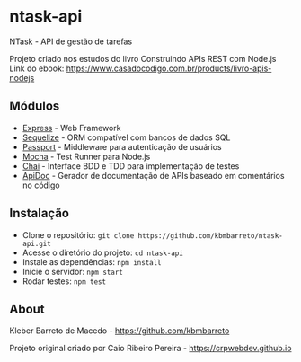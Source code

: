 # ntask-api
NTask - API de gestão de tarefas

Projeto criado nos estudos do livro Construindo APIs REST com Node.js <br>
Link do ebook: https://www.casadocodigo.com.br/products/livro-apis-nodejs

## Módulos

* [Express](https://expressjs.com/) - Web Framework
* [Sequelize](https://sequelizejs.com) - ORM compatível com bancos de dados SQL
* [Passport](https://passportjs.org) - Middleware para autenticação de usuários
* [Mocha](https://mochajs.org) - Test Runner para Node.js
* [Chai](https://chaijs.com) - Interface BDD e TDD para implementação de testes
* [ApiDoc](https://apidocjs.com) - Gerador de documentação de APIs baseado em comentários no código


## Instalação

* Clone o repositório: `git clone https://github.com/kbmbarreto/ntask-api.git`
* Acesse o diretório do projeto: `cd ntask-api`
* Instale as dependências: `npm install`
* Inicie o servidor: `npm start`
* Rodar testes: `npm test`

## About

Kleber Barreto de Macedo - https://github.com/kbmbarreto

Projeto original criado por Caio Ribeiro Pereira - https://crpwebdev.github.io
